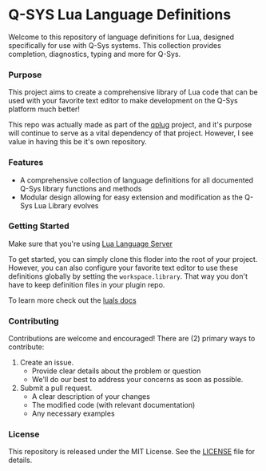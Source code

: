 # Q-SYS Lua Language Definitions

Welcome to this repository of language definitions for Lua, designed specifically for use with Q-Sys systems. This collection provides completion, diagnostics, typing and more for Q-Sys.

### Purpose
This project aims to create a comprehensive library of Lua code that can be used with your favorite text editor to make development on the Q-Sys platform much better!

This repo was actually made as part of the [qplug](github.com/kcx1/qplug) project, and it's purpose will continue to serve as a vital dependency of that project. However, I see value in having this be it's own repository.

### Features
- A comprehensive collection of language definitions for all documented Q-Sys library functions and methods
- Modular design allowing for easy extension and modification as the Q-Sys Lua Library evolves

### Getting Started
Make sure that you're using [Lua Language Server](https://luals.github.io/)

To get started, you can simply clone this floder into the root of your project. However, you can also configure your favorite text editor to use these definitions globally by setting the `workspace.library`. That way you don't have to keep definition files in your plugin repo.

To learn more check out the [luals docs](https://luals.github.io/wiki/configuration/)

### Contributing
Contributions are welcome and encouraged! There are (2) primary ways to contribute:

1. Create an issue.
    - Provide clear details about the problem or question
    - We'll do our best to address your concerns as soon as possible.
2. Submit a pull request.
    - A clear description of your changes
    - The modified code (with relevant documentation)
    - Any necessary examples

### License
This repository is released under the MIT License. See the [LICENSE](LICENSE) file for details.
